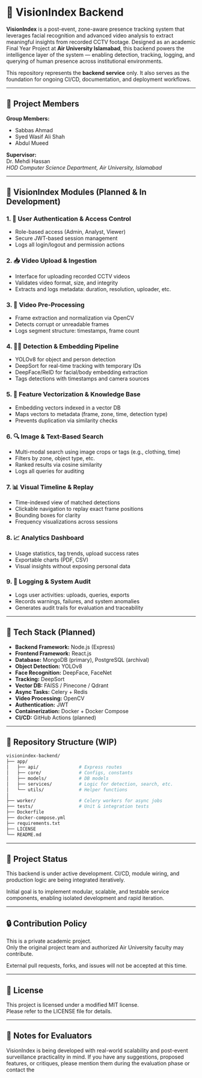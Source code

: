 # 🎯 VisionIndex Backend

**VisionIndex** is a post-event, zone-aware presence tracking system that leverages facial recognition and advanced video analysis to extract meaningful insights from recorded CCTV footage. Designed as an academic Final Year Project at **Air University Islamabad**, this backend powers the intelligence layer of the system — enabling detection, tracking, logging, and querying of human presence across institutional environments.

This repository represents the **backend service** only. It also serves as the foundation for ongoing CI/CD, documentation, and deployment workflows.

---

## 🧠 Project Members

**Group Members:**  
- Sabbas Ahmad  
- Syed Wasif Ali Shah  
- Abdul Mueed  

**Supervisor:**  
Dr. Mehdi Hassan  
*HOD Computer Science Department, Air University, Islamabad*

---

## 🚀 VisionIndex Modules (Planned & In Development)

### 1. 🔐 User Authentication & Access Control
- Role-based access (Admin, Analyst, Viewer)
- Secure JWT-based session management
- Logs all login/logout and permission actions

### 2. 📥 Video Upload & Ingestion
- Interface for uploading recorded CCTV videos
- Validates video format, size, and integrity
- Extracts and logs metadata: duration, resolution, uploader, etc.

### 3. 🧹 Video Pre-Processing
- Frame extraction and normalization via OpenCV
- Detects corrupt or unreadable frames
- Logs segment structure: timestamps, frame count

### 4. 🧍‍♂️ Detection & Embedding Pipeline
- YOLOv8 for object and person detection
- DeepSort for real-time tracking with temporary IDs
- DeepFace/ReID for facial/body embedding extraction
- Tags detections with timestamps and camera sources

### 5. 🧠 Feature Vectorization & Knowledge Base
- Embedding vectors indexed in a vector DB
- Maps vectors to metadata (frame, zone, time, detection type)
- Prevents duplication via similarity checks

### 6. 🔍 Image & Text-Based Search
- Multi-modal search using image crops or tags (e.g., clothing, time)
- Filters by zone, object type, etc.
- Ranked results via cosine similarity
- Logs all queries for auditing

### 7. 📊 Visual Timeline & Replay
- Time-indexed view of matched detections
- Clickable navigation to replay exact frame positions
- Bounding boxes for clarity
- Frequency visualizations across sessions

### 8. 📈 Analytics Dashboard
- Usage statistics, tag trends, upload success rates
- Exportable charts (PDF, CSV)
- Visual insights without exposing personal data

### 9. 📝 Logging & System Audit
- Logs user activities: uploads, queries, exports
- Records warnings, failures, and system anomalies
- Generates audit trails for evaluation and traceability

---

## 🧰 Tech Stack (Planned)

- **Backend Framework:** Node.js (Express)
- **Frontend Framework:** React.js
- **Database:** MongoDB (primary), PostgreSQL (archival)
- **Object Detection:** YOLOv8
- **Face Recognition:** DeepFace, FaceNet
- **Tracking:** DeepSort
- **Vector DB:** FAISS / Pinecone / Qdrant
- **Async Tasks:** Celery + Redis
- **Video Processing:** OpenCV
- **Authentication:** JWT
- **Containerization:** Docker + Docker Compose
- **CI/CD:** GitHub Actions (planned)

---

## 📂 Repository Structure (WIP)

```bash
visionindex-backend/
├── app/
│   ├── api/               # Express routes
│   ├── core/              # Configs, constants
│   ├── models/            # DB models
│   ├── services/          # Logic for detection, search, etc.
│   └── utils/             # Helper functions
│
├── worker/                # Celery workers for async jobs
├── tests/                 # Unit & integration tests
├── Dockerfile
├── docker-compose.yml
├── requirements.txt
├── LICENSE
└── README.md
```

---

## 📌 Project Status

This backend is under active development. CI/CD, module wiring, and production logic are being integrated iteratively.

Initial goal is to implement modular, scalable, and testable service components, enabling isolated development and rapid iteration.

---

## 🔒 Contribution Policy

This is a private academic project.  
Only the original project team and authorized Air University faculty may contribute.

External pull requests, forks, and issues will not be accepted at this time.

---

## 📝 License

This project is licensed under a modified MIT license.  
Please refer to the LICENSE file for details.

---

## 📢 Notes for Evaluators

VisionIndex is being developed with real-world scalability and post-event surveillance practicality in mind. If you have any suggestions, proposed features, or critiques, please mention them during the evaluation phase or contact the
